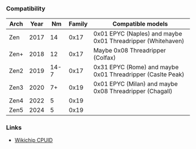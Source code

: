 ##

### Compatibility

| Arch  | Year | Nm   | Family | Compatible models                                           |
|-------|------|------|--------|-------------------------------------------------------------|
| Zen   | 2017 | 14   | 0x17   | 0x01 EPYC (Naples) and maybe 0x01 Threadripper (Whitehaven) |
| Zen+  | 2018 | 12   | 0x17   | Maybe 0x08 Threadripper (Colfax)                            |
| Zen2  | 2019 | 14-7 | 0x17   | 0x31 EPYC (Rome) and maybe 0x01 Threadripper (Caslte Peak)  |
| Zen3  | 2020 | 7+   | 0x19   | 0x01 EPYC (Milan) and maybe 0x08 Threadripper (Chagall)     |
| Zen4  | 2022 | 5    | 0x19   |                                                             |
| Zen5  | 2024 | 5    | 0x19   |                                                             |

### Links
- [Wikichip CPUID](https://en.wikichip.org/wiki/amd/cpuid)
